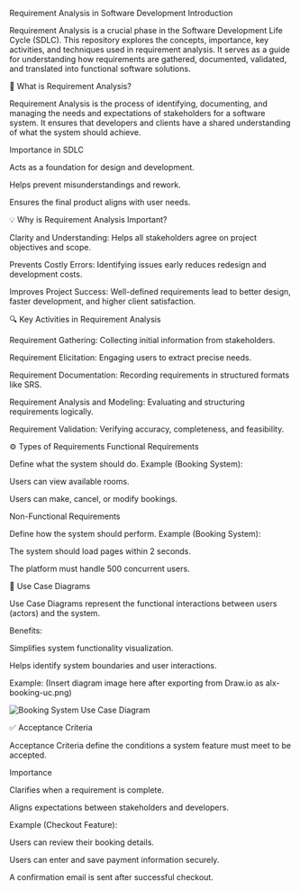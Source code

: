 Requirement Analysis in Software Development
Introduction

Requirement Analysis is a crucial phase in the Software Development Life Cycle (SDLC). This repository explores the concepts, importance, key activities, and techniques used in requirement analysis. It serves as a guide for understanding how requirements are gathered, documented, validated, and translated into functional software solutions.

🧠 What is Requirement Analysis?

Requirement Analysis is the process of identifying, documenting, and managing the needs and expectations of stakeholders for a software system.
It ensures that developers and clients have a shared understanding of what the system should achieve.

Importance in SDLC

Acts as a foundation for design and development.

Helps prevent misunderstandings and rework.

Ensures the final product aligns with user needs.

💡 Why is Requirement Analysis Important?

Clarity and Understanding: Helps all stakeholders agree on project objectives and scope.

Prevents Costly Errors: Identifying issues early reduces redesign and development costs.

Improves Project Success: Well-defined requirements lead to better design, faster development, and higher client satisfaction.

🔍 Key Activities in Requirement Analysis

Requirement Gathering: Collecting initial information from stakeholders.

Requirement Elicitation: Engaging users to extract precise needs.

Requirement Documentation: Recording requirements in structured formats like SRS.

Requirement Analysis and Modeling: Evaluating and structuring requirements logically.

Requirement Validation: Verifying accuracy, completeness, and feasibility.

⚙️ Types of Requirements
Functional Requirements

Define what the system should do.
Example (Booking System):

Users can view available rooms.

Users can make, cancel, or modify bookings.

Non-Functional Requirements

Define how the system should perform.
Example (Booking System):

The system should load pages within 2 seconds.

The platform must handle 500 concurrent users.

🧾 Use Case Diagrams

Use Case Diagrams represent the functional interactions between users (actors) and the system.

Benefits:

Simplifies system functionality visualization.

Helps identify system boundaries and user interactions.

Example:
(Insert diagram image here after exporting from Draw.io as alx-booking-uc.png)

![Booking System Use Case Diagram](./alx-booking-uc.png)

✅ Acceptance Criteria

Acceptance Criteria define the conditions a system feature must meet to be accepted.

Importance

Clarifies when a requirement is complete.

Aligns expectations between stakeholders and developers.

Example (Checkout Feature):

Users can review their booking details.

Users can enter and save payment information securely.

A confirmation email is sent after successful checkout.

